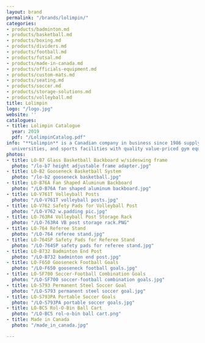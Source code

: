 ```yaml
---
layout: brand
permalink: "/brands/lolimpin/"
categories:
- products/badminton.md
- products/basketball.md
- products/boxing.md
- products/dividers.md
- products/football.md
- products/futsal.md
- products/made-in-canada.md
- products/officials-equipment.md
- products/custom-mats.md
- products/seating.md
- products/soccer.md
- products/storage-solutions.md
- products/volleyball.md
title: Lolimpin
logo: "/logo.jpg"
website: ''
catalogues:
- title: Lolimpin Catalogue
  year: 2019
  pdf: "/LolimpinCatalog.pdf"
info: "**Lolimpin** is a Canadian company in business since 1986 supplying schools,
  universities, and sports facilities with quality value-priced gym equipment."
photos:
- title: LO-B7 Glass Basketball Backboard w/sideswing frame
  photo: "/lo-b7 height adjustable frame adapter.jpg"
- title: LO-B2 Gooseneck Basketball System
  photo: "/lo-b2 gooseneck basketball.jpg"
- title: LO-B76A Fan Shaped Aluminum Backboard
  photo: "/LO-B76A fan shaped aluminum backboard.jpg"
- title: LO-V761T Volleyball Posts
  photo: "/LO-V761T volleyball posts.jpg"
- title: LO-V762 Safety Pads for Volleyball Post
  photo: "/LO-V762 w.padding pic.jpg"
- title: LO-763R4 Volleyball Post Storage Rack
  photo: "/LO-763R4 VB post storage rack.PNG"
- title: LO-764 Referee Stand
  photo: "/LO-764 referee stand.jpg"
- title: LO-764SP Safety Pads for Referee Stand
  photo: "/LO-764SP safety pads for referee stand.jpg"
- title: LO-B732 Badminton End Post
  photo: "/LO-B732 badminton end post.jpg"
- title: LO-F650 Gooseneck Football Goals
  photo: "/LO-F650 gooseneck football goals.jpg"
- title: LO-SF700 Soccer-Football Combination Goals
  photo: "/LO-SF700 soccer-football combination goals.jpg"
- title: LO-S793 Permanent Steel Soccer Goal
  photo: "/LO-S793 permanent steel soccer goal.jpg"
- title: LO-S793PA Portable Soccer Goals
  photo: "/LO-S793PA portable soccer goals.jpg"
- title: LO-BC5 Rol-O-Bin Ball Cart
  photo: "/LO-BC5 rol-o-bin ball cart.png"
- title: Made in Canada
  photo: "/made_in_canada.jpg"

---
```

